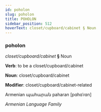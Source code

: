 ```yaml
---
id: poholon
slug: poholon
title: POHOLON
sidebar_position: 512
hoverText: closet/cupboard/cabinet § Noun
---
```


### poholon

*closet/cupboard/cabinet* **§** Noun

**Verb**: to be a closet/cupboard/cabinet

**Noun**: closet/cupboard/cabinet

**Modifier**: closet/cupboard/cabinet-related

Armenian պահարան paharan [pɑhɑˈɾɑn]

*Armenian Language Family*
